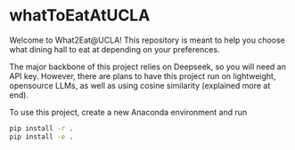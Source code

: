 # whatToEatAtUCLA

Welcome to What2Eat@UCLA! This repository is meant to help you choose what dining hall to eat at depending on your preferences. 

The major backbone of this project relies on Deepseek, so you will need an API key. However, there are plans to have this project run on lightweight, opensource LLMs, as well as using cosine similarity (explained more at end).

To use this project, create a new Anaconda environment and run

```sh
pip install -r .
pip install -e .
``` 
